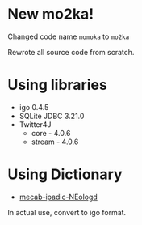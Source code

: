 # New mo2ka!
Changed code name `momoka` to `mo2ka`

Rewrote all source code from scratch.

# Using libraries
* igo 0.4.5
* SQLite JDBC 3.21.0
* Twitter4J
    * core - 4.0.6
    * stream - 4.0.6

# Using Dictionary
* [mecab-ipadic-NEologd](https://github.com/neologd/mecab-ipadic-neologd)

In actual use, convert to igo format.
